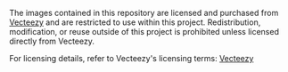 The images contained in this repository are licensed and purchased from [Vecteezy](https://www.vecteezy.com) and are restricted to use within this project. Redistribution, modification, or reuse outside of this project is prohibited unless licensed directly from Vecteezy.

For licensing details, refer to Vecteezy's licensing terms: [Vecteezy](https://www.vecteezy.com/licensing)
